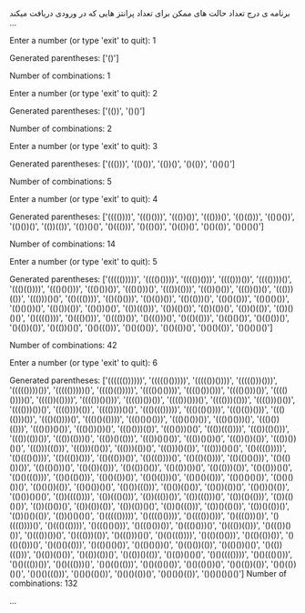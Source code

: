 برنامه ی درج تعداد حالت های ممکن برای تعداد پرانتز هایی که در ورودی دریافت میکند ... 

Enter a number (or type 'exit' to quit): 1

Generated parentheses: ['()']

Number of combinations: 1



Enter a number (or type 'exit' to quit): 2

Generated parentheses: ['(())', '()()']

Number of combinations: 2



Enter a number (or type 'exit' to quit): 3

Generated parentheses: ['((()))', '(()())', '(())()', '()(())', '()()()']

Number of combinations: 5



Enter a number (or type 'exit' to quit): 4

Generated parentheses: ['(((())))', '((()()))', '((())())', '((()))()', '(()(()))', '(()()())', '(()())()', '(())(())', '(())()()', '()((()))', '()(()())', '()(())()', '()()(())', '()()()()']

Number of combinations: 14


Enter a number (or type 'exit' to quit): 5

Generated parentheses: ['((((()))))', '(((()())))', '(((())()))', '(((()))())', '(((())))()', '((()(())))', '((()()()))', '((()())())', '((()()))()', '((())(()))', '((())()())', '((())())()', '((()))(())', '((()))()()', '(()((())))', '(()(()()))', '(()(())())', '(()(()))()', '(()()(()))', '(()()()())', '(()()())()', '(()())(())', '(()())()()', '(())((()))', '(())(()())', '(())(())()', '(())()(())', '(())()()()', '()(((())))', '()((()()))', '()((())())', '()((()))()', '()(()(()))', '()(()()())', '()(()())()', '()(())(())', '()(())()()', '()()((()))', '()()(()())', '()()(())()', '()()()(())', '()()()()()']

Number of combinations: 42


Enter a number (or type 'exit' to quit): 6

Generated parentheses: ['(((((())))))', '((((()()))))', '((((())())))', '((((()))()))', '((((())))())', '((((()))))()', '(((()(()))))', '(((()()())))', '(((()())()))', '(((()()))())', '(((()())))()', '(((())(())))', '(((())()()))', '(((())())())', '(((())()))()', '(((()))(()))', '(((()))()())', '(((()))())()', '(((())))(())', '(((())))()()', '((()((()))))', '((()(()())))', '((()(())()))', '((()(()))())', '((()(())))()', '((()()(())))', '((()()()()))', '((()()())())', '((()()()))()', '((()())(()))', '((()())()())', '((()())())()', '((()()))(())', '((()()))()()', '((())((())))', '((())(()()))', '((())(())())', '((())(()))()', '((())()(()))', '((())()()())', '((())()())()', '((())())(())', '((())())()()', '((()))((()))', '((()))(()())', '((()))(())()', '((()))()(())', '((()))()()()', '(()(((()))))', '(()((()())))', '(()((())()))', '(()((()))())', '(()((())))()', '(()(()(())))', '(()(()()()))', '(()(()())())', '(()(()()))()', '(()(())(()))', '(()(())()())', '(()(())())()', '(()(()))(())', '(()(()))()()', '(()()((())))', '(()()(()()))', '(()()(())())', '(()()(()))()', '(()()()(()))', '(()()()()())', '(()()()())()', '(()()())(())', '(()()())()()', '(()())((()))', '(()())(()())', '(()())(())()', '(()())()(())', '(()())()()()', '(())(((())))', '(())((()()))', '(())((())())', '(())((()))()', '(())(()(()))', '(())(()()())', '(())(()())()', '(())(())(())', '(())(())()()', '(())()((()))', '(())()(()())', '(())()(())()', '(())()()(())', '(())()()()()', '()((((()))))', '()(((()())))', '()(((())()))', '()(((()))())', '()(((())))()', '()((()(())))', '()((()()()))', '()((()())())', '()((()()))()', '()((())(()))', '()((())()())', '()((())())()', '()((()))(())', '()((()))()()', '()(()((())))', '()(()(()()))', '()(()(())())', '()(()(()))()', '()(()()(()))', '()(()()()())', '()(()()())()', '()(()())(())', '()(()())()()', '()(())((()))', '()(())(()())', '()(())(())()', '()(())()(())', '()(())()()()', '()()(((())))', '()()((()()))', '()()((())())', '()()((()))()', '()()(()(()))', '()()(()()())', '()()(()())()', '()()(())(())', '()()(())()()', '()()()((()))', '()()()(()())', '()()()(())()', '()()()()(())', '()()()()()()']
Number of combinations: 132

...
